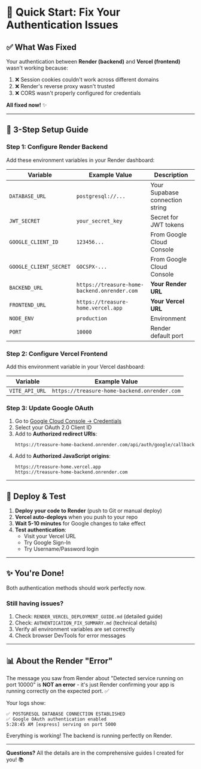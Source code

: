# 🚀 Quick Start: Fix Your Authentication Issues

## ✅ What Was Fixed

Your authentication between **Render (backend)** and **Vercel (frontend)** wasn't working because:

1. ❌ Session cookies couldn't work across different domains
2. ❌ Render's reverse proxy wasn't trusted
3. ❌ CORS wasn't properly configured for credentials

**All fixed now!** ✨

---

## 📝 3-Step Setup Guide

### **Step 1: Configure Render Backend**

Add these environment variables in your Render dashboard:

| Variable | Example Value | Description |
|----------|---------------|-------------|
| `DATABASE_URL` | `postgresql://...` | Your Supabase connection string |
| `JWT_SECRET` | `your_secret_key` | Secret for JWT tokens |
| `GOOGLE_CLIENT_ID` | `123456...` | From Google Cloud Console |
| `GOOGLE_CLIENT_SECRET` | `GOCSPX-...` | From Google Cloud Console |
| `BACKEND_URL` | `https://treasure-home-backend.onrender.com` | **Your Render URL** |
| `FRONTEND_URL` | `https://treasure-home.vercel.app` | **Your Vercel URL** |
| `NODE_ENV` | `production` | Environment |
| `PORT` | `10000` | Render default port |

### **Step 2: Configure Vercel Frontend**

Add this environment variable in your Vercel dashboard:

| Variable | Example Value |
|----------|---------------|
| `VITE_API_URL` | `https://treasure-home-backend.onrender.com` |

### **Step 3: Update Google OAuth**

1. Go to [Google Cloud Console → Credentials](https://console.cloud.google.com/apis/credentials)
2. Select your OAuth 2.0 Client ID
3. Add to **Authorized redirect URIs**:
   ```
   https://treasure-home-backend.onrender.com/api/auth/google/callback
   ```
4. Add to **Authorized JavaScript origins**:
   ```
   https://treasure-home.vercel.app
   https://treasure-home-backend.onrender.com
   ```

---

## 🎯 Deploy & Test

1. **Deploy your code to Render** (push to Git or manual deploy)
2. **Vercel auto-deploys** when you push to your repo
3. **Wait 5-10 minutes** for Google changes to take effect
4. **Test authentication**:
   - Visit your Vercel URL
   - Try Google Sign-In
   - Try Username/Password login

---

## ✨ You're Done!

Both authentication methods should work perfectly now. 

### Still having issues?

1. Check: `RENDER_VERCEL_DEPLOYMENT_GUIDE.md` (detailed guide)
2. Check: `AUTHENTICATION_FIX_SUMMARY.md` (technical details)
3. Verify all environment variables are set correctly
4. Check browser DevTools for error messages

---

## 📊 About the Render "Error"

The message you saw from Render about "Detected service running on port 10000" is **NOT an error** - it's just Render confirming your app is running correctly on the expected port. ✅

Your logs show:
```
✅ POSTGRESQL DATABASE CONNECTION ESTABLISHED
✅ Google OAuth authentication enabled
5:28:45 AM [express] serving on port 5000
```

Everything is working! The backend is running perfectly on Render.

---

**Questions?** All the details are in the comprehensive guides I created for you! 📚
